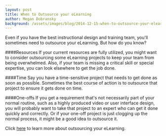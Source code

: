 ```yaml
---
layout: post
title: When to Outsource your eLearning
author: Megan Dobransky
background: /assets/images/blog/2014-12-15-when-to-outsource-your-elearning.jpg
---
```

Even if you have the best instructional design and training team, you'll sometimes need to outsource your eLearning. But how do you know?

####Resources
If your current resources are fully utilized, you might want to consider outsourcing some eLearning projects to keep your team from being overwhelmed. Also, if your team is missing a critical skill or special expertise, you can look elsewhere to get the job done.

####Time
Say you have a time-sensitive project that needs to get done as soon as possible. Sometimes the best course of action is to outsource that project to ensure it gets done on time.

####One-offs
If you get a requirement that's not necessarily part of your normal routine, such as a highly produced video or user interface design, you will probably want to take that project to an expert who can get it done quickly and correctly. Or if your one-off project is just clogging up the normal process, it might be a good idea to outsource it.

Click [here](http://edgepointlearning.com/contact/) to learn more about outsourcing your eLearning.   
